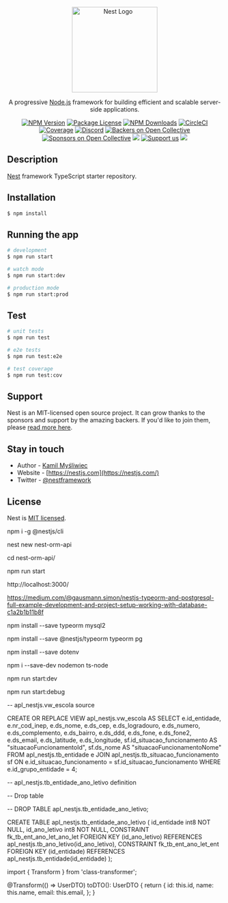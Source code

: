 <p align="center">
  <a href="http://nestjs.com/" target="blank"><img src="https://nestjs.com/img/logo-small.svg" width="200" alt="Nest Logo" /></a>
</p>

[circleci-image]: https://img.shields.io/circleci/build/github/nestjs/nest/master?token=abc123def456
[circleci-url]: https://circleci.com/gh/nestjs/nest

  <p align="center">A progressive <a href="http://nodejs.org" target="_blank">Node.js</a> framework for building efficient and scalable server-side applications.</p>
    <p align="center">
<a href="https://www.npmjs.com/~nestjscore" target="_blank"><img src="https://img.shields.io/npm/v/@nestjs/core.svg" alt="NPM Version" /></a>
<a href="https://www.npmjs.com/~nestjscore" target="_blank"><img src="https://img.shields.io/npm/l/@nestjs/core.svg" alt="Package License" /></a>
<a href="https://www.npmjs.com/~nestjscore" target="_blank"><img src="https://img.shields.io/npm/dm/@nestjs/common.svg" alt="NPM Downloads" /></a>
<a href="https://circleci.com/gh/nestjs/nest" target="_blank"><img src="https://img.shields.io/circleci/build/github/nestjs/nest/master" alt="CircleCI" /></a>
<a href="https://coveralls.io/github/nestjs/nest?branch=master" target="_blank"><img src="https://coveralls.io/repos/github/nestjs/nest/badge.svg?branch=master#9" alt="Coverage" /></a>
<a href="https://discord.gg/G7Qnnhy" target="_blank"><img src="https://img.shields.io/badge/discord-online-brightgreen.svg" alt="Discord"/></a>
<a href="https://opencollective.com/nest#backer" target="_blank"><img src="https://opencollective.com/nest/backers/badge.svg" alt="Backers on Open Collective" /></a>
<a href="https://opencollective.com/nest#sponsor" target="_blank"><img src="https://opencollective.com/nest/sponsors/badge.svg" alt="Sponsors on Open Collective" /></a>
  <a href="https://paypal.me/kamilmysliwiec" target="_blank"><img src="https://img.shields.io/badge/Donate-PayPal-ff3f59.svg"/></a>
    <a href="https://opencollective.com/nest#sponsor"  target="_blank"><img src="https://img.shields.io/badge/Support%20us-Open%20Collective-41B883.svg" alt="Support us"></a>
  <a href="https://twitter.com/nestframework" target="_blank"><img src="https://img.shields.io/twitter/follow/nestframework.svg?style=social&label=Follow"></a>
</p>
  <!--[![Backers on Open Collective](https://opencollective.com/nest/backers/badge.svg)](https://opencollective.com/nest#backer)
  [![Sponsors on Open Collective](https://opencollective.com/nest/sponsors/badge.svg)](https://opencollective.com/nest#sponsor)-->

## Description

[Nest](https://github.com/nestjs/nest) framework TypeScript starter repository.

## Installation

```bash
$ npm install
```

## Running the app

```bash
# development
$ npm run start

# watch mode
$ npm run start:dev

# production mode
$ npm run start:prod
```

## Test

```bash
# unit tests
$ npm run test

# e2e tests
$ npm run test:e2e

# test coverage
$ npm run test:cov
```

## Support

Nest is an MIT-licensed open source project. It can grow thanks to the sponsors and support by the amazing backers. If you'd like to join them, please [read more here](https://docs.nestjs.com/support).

## Stay in touch

- Author - [Kamil Myśliwiec](https://kamilmysliwiec.com)
- Website - [https://nestjs.com](https://nestjs.com/)
- Twitter - [@nestframework](https://twitter.com/nestframework)

## License

Nest is [MIT licensed](LICENSE).


npm i -g @nestjs/cli

nest new nest-orm-api

cd nest-orm-api/

npm run start

http://localhost:3000/

https://medium.com/@gausmann.simon/nestjs-typeorm-and-postgresql-full-example-development-and-project-setup-working-with-database-c1a2b1b11b8f

npm install --save typeorm mysql2

npm install --save @nestjs/typeorm typeorm pg

npm install --save dotenv

npm i --save-dev nodemon ts-node

npm run start:dev


npm run start:debug


-- apl_nestjs.vw_escola source

CREATE OR REPLACE VIEW apl_nestjs.vw_escola
AS SELECT e.id_entidade,
    e.nr_cod_inep,
    e.ds_nome,
    e.ds_cep,
    e.ds_logradouro,
    e.ds_numero,
    e.ds_complemento,
    e.ds_bairro,
    e.ds_ddd,
    e.ds_fone,
    e.ds_fone2,
    e.ds_email,
    e.ds_latitude,
    e.ds_longitude,
    sf.id_situacao_funcionamento AS "situacaoFuncionamentoId",
    sf.ds_nome AS "situacaoFuncionamentoNome"
   FROM apl_nestjs.tb_entidade e
     JOIN apl_nestjs.tb_situacao_funcionamento sf ON e.id_situacao_funcionamento = sf.id_situacao_funcionamento
  WHERE e.id_grupo_entidade = 4;


  -- apl_nestjs.tb_entidade_ano_letivo definition

-- Drop table

-- DROP TABLE apl_nestjs.tb_entidade_ano_letivo;

CREATE TABLE apl_nestjs.tb_entidade_ano_letivo (
	id_entidade int8 NOT NULL,
	id_ano_letivo int8 NOT NULL,
	CONSTRAINT fk_tb_ent_ano_let_ano_let FOREIGN KEY (id_ano_letivo) REFERENCES apl_nestjs.tb_ano_letivo(id_ano_letivo),
	CONSTRAINT fk_tb_ent_ano_let_ent FOREIGN KEY (id_entidade) REFERENCES apl_nestjs.tb_entidade(id_entidade)
);


import { Transform } from 'class-transformer';


@Transform(() => UserDTO)
  toDTO(): UserDTO {
    return {
      id: this.id,
      name: this.name,
      email: this.email,
    };
  }